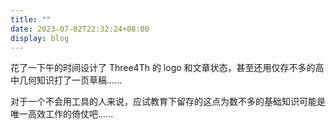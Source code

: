 ```yaml
---
title: ""
date: 2023-07-02T22:32:24+08:00
display: blog
---
```

<!-- status: sow, grow, mature (completion: sow < grow < mature ) -->

花了一下午的时间设计了 Three4Th 的 logo 和文章状态，甚至还用仅存不多的高中几何知识打了一页草稿......

对于一个不会用工具的人来说，应试教育下留存的这点为数不多的基础知识可能是唯一高效工作的倚仗吧......
